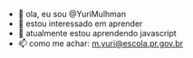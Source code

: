 - 👋 ola, eu sou @YuriMulhman
- 👀 estou interessado em aprender
- 🌱 atualmente estou aprendendo javascript
- 📫 como me achar: m.yuri@escola.pr.gov.br
